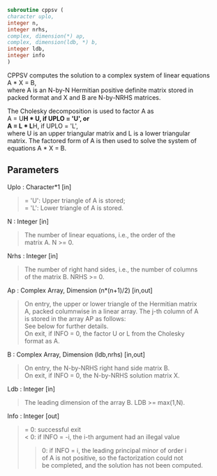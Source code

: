 ```fortran  
subroutine cppsv (  
character uplo,  
integer n,  
integer nrhs,  
complex, dimension(*) ap,  
complex, dimension(ldb, *) b,  
integer ldb,  
integer info  
)  
```  
  
CPPSV computes the solution to a complex system of linear equations  
A * X = B,  
where A is an N-by-N Hermitian positive definite matrix stored in  
packed format and X and B are N-by-NRHS matrices.  
  
The Cholesky decomposition is used to factor A as  
A = U**H * U,  if UPLO = 'U', or  
A = L * L**H,  if UPLO = 'L',  
where U is an upper triangular matrix and L is a lower triangular  
matrix.  The factored form of A is then used to solve the system of  
equations A * X = B.  
  
## Parameters  
Uplo : Character*1 [in]  
> = 'U':  Upper triangle of A is stored;  
> = 'L':  Lower triangle of A is stored.  
  
N : Integer [in]  
> The number of linear equations, i.e., the order of the  
> matrix A.  N >= 0.  
  
Nrhs : Integer [in]  
> The number of right hand sides, i.e., the number of columns  
> of the matrix B.  NRHS >= 0.  
  
Ap : Complex Array, Dimension (n*(n+1)/2) [in,out]  
> On entry, the upper or lower triangle of the Hermitian matrix  
> A, packed columnwise in a linear array.  The j-th column of A  
> is stored in the array AP as follows:  
> See below for further details.  
> On exit, if INFO = 0, the factor U or L from the Cholesky  
> format as A.  
  
B : Complex Array, Dimension (ldb,nrhs) [in,out]  
> On entry, the N-by-NRHS right hand side matrix B.  
> On exit, if INFO = 0, the N-by-NRHS solution matrix X.  
  
Ldb : Integer [in]  
> The leading dimension of the array B.  LDB >= max(1,N).  
  
Info : Integer [out]  
> = 0:  successful exit  
> < 0:  if INFO = -i, the i-th argument had an illegal value  
> > 0:  if INFO = i, the leading principal minor of order i  
> of A is not positive, so the factorization could not  
> be completed, and the solution has not been computed.  
  
